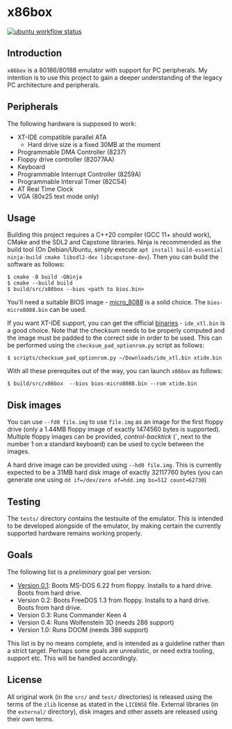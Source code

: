 # x86box

[![ubuntu workflow status](https://github.com/zhmu/x86box/actions/workflows/ubuntu.yml/badge.svg)](https://github.com/zhmu/x86box/actions?query=workflow%3Aubuntu)

## Introduction

`x86box` is a 80186/80188 emulator with support for PC peripherals. My intention is to use this project to gain a deeper understanding of the legacy PC architecture and peripherals.

## Peripherals

The following hardware is supposed to work:

- XT-IDE compatible parallel ATA
  - Hard drive size is a fixed 30MB at the moment
- Programmable DMA Controller (8237)
- Floppy drive controller (82077AA)
- Keyboard
- Programmable Interrupt Controller (8259A)
- Programmable Interval Timer (82C54)
- AT Real Time Clock
- VGA (80x25 text mode only)

## Usage

Building this project requires a C++20 compiler (GCC 11+ should work), CMake and the SDL2 and Capstone libraries. Ninja is recommended as the build tool (On Debian/Ubuntu, simply execute ``apt install build-essential ninja-build cmake libsdl2-dev libcapstone-dev``). Then you can build the software as follows:

```
$ cmake -B build -GNinja
$ cmake --build build
$ build/src/x86box --bios <path to bios.bin>
```

You'll need a suitable BIOS image - [micro_8088](https://github.com/skiselev/8088_bios) is a solid choice. The ``bios-micro8088.bin`` can be used.

If you want XT-IDE support, you can get the official [binaries](https://www.xtideuniversalbios.org/binaries/) - ``ide_xtl.bin`` is a good choice. Note that the checksum needs to be properly computed and the image must be padded to the correct side in order to be used. This can be performed using the ``checksum_pad_optionrom.py`` script as follows:

```
$ scripts/checksum_pad_optionrom.py ~/Downloads/ide_xtl.bin xtide.bin
```

With all these prerequites out of the way, you can launch ``x86box`` as follows:

``
$ build/src/x86box  --bios bios-micro8088.bin --rom xtide.bin
``

## Disk images

You can use ``--fd0 file.img`` to use ``file.img`` as an image for the first floppy drive (only a 1.44MB floppy image of exactly 1474560 bytes is supported). Multiple floppy images can be provided, _control-backtick_ (`, next to the number 1 on a standard keyboard) can be used to cycle between the images.

A hard drive image can be provided using ``--hd0 file.img``. This is currently expected to be a 31MB hard disk image of exactly 32117760 bytes (you can generate one using ``dd if=/dev/zero of=hdd.img bs=512 count=62730``)

## Testing

The `tests/` directory contains the testsuite of the emulator. This is intended to be developed alongside of the emulator, by making certain the currently supported hardware remains working properly.

## Goals

The following list is a _preliminary_ goal per version:

- [Version 0.1](https://github.com/zhmu/x86box/releases/tag/release%2F0.1): Boots MS-DOS 6.22 from floppy. Installs to a hard drive. Boots from hard drive.
- Version 0.2: Boots FreeDOS 1.3 from floppy. Installs to a hard drive. Boots from hard drive.
- Version 0.3: Runs Commander Keen 4
- Version 0.4: Runs Wolfenstein 3D (needs 286 support)
- Version 1.0: Runs DOOM (needs 386 support)

This list is by no means complete, and is intended as a guideline rather than a strict target. Perhaps some goals are unrealistic, or need extra tooling, support etc. This will be handled accordingly.

## License

All original work (in the `src/` and `test/` directories) is released using the terms of the `zlib` license as stated in the `LICENSE` file. External libraries (in the `external/` directory), disk images and other assets are released using their own terms.